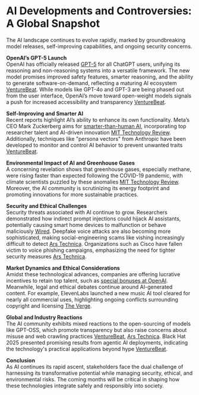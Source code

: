 # AI Developments and Controversies: A Global Snapshot

The AI landscape continues to evolve rapidly, marked by groundbreaking model releases, self-improving capabilities, and ongoing security concerns.

**OpenAI’s GPT-5 Launch**  
OpenAI has officially released [GPT-5](https://www.technologyreview.com/2025/08/07/1121308/gpt-5-is-here-now-what/) for all ChatGPT users, unifying its reasoning and non-reasoning systems into a versatile framework. The new model promises improved safety features, smarter reasoning, and the ability to generate software-on-demand, reflecting a maturing AI ecosystem [VentureBeat](https://venturebeat.com/ai/openai-launches-gpt-5-not-agi-but-capable-of-generating-software-on-demand/). While models like GPT-4o and GPT-3 are being phased out from the user interface, OpenAI’s move toward open-weight models signals a push for increased accessibility and transparency [VentureBeat](https://venturebeat.com/ai/chatgpt-users-dismayed-as-openai-pulls-popular-models-gpt-4o-o3-and-more).

**Self-Improving and Smarter AI**  
Recent reports highlight AI’s ability to enhance its own functionality. Meta’s CEO Mark Zuckerberg aims for [smarter-than-human AI](https://www.technologyreview.com/2025/08/07/1121188/the-greenhouse-gases-were-not-accounting-for/), incorporating top researcher talent and AI-driven innovation [MIT Technology Review](https://www.technologyreview.com/2025/08/06/1121193/five-ways-that-ai-is-learning-to-improve-itself/). Additionally, techniques like "persona vectors" from Anthropic have been developed to monitor and control AI behavior to prevent unwanted traits [VentureBeat](https://venturebeat.com/ai/new-persona-vectors-from-anthropic-let-you-decode-and-direct-an-llms-personality/).

**Environmental Impact of AI and Greenhouse Gases**  
A concerning revelation shows that greenhouse gases, especially methane, were rising faster than expected following the COVID-19 pandemic, with climate scientists puzzled by these anomalies [MIT Technology Review](https://www.technologyreview.com/2025/08/07/1121188/the-greenhouse-gases-were-not-accounting-for/). Moreover, the AI community is scrutinizing its energy footprint and promoting innovations for more sustainable practices.

**Security and Ethical Challenges**  
Security threats associated with AI continue to grow. Researchers demonstrated how indirect prompt injections could hijack AI assistants, potentially causing smart home devices to malfunction or behave maliciously [Wired](https://www.wired.com/story/google-gemini-calendar-invite-hijack-smart-home/). Deepfake voice attacks are also becoming more sophisticated, making social-engineering scams like vishing increasingly difficult to detect [Ars Technica](https://arstechnica.com/security/2025/08/heres-how-deepfake-vishing-attacks-work-and-why-they-can-be-hard-to-detect/). Organizations such as Cisco have fallen victim to voice phishing campaigns, emphasizing the need for tighter security measures [Ars Technica](https://arstechnica.com/security/2025/08/attackers-who-phished-cisco-downloaded-user-data-from-third-party-crm/).

**Market Dynamics and Ethical Considerations**  
Amidst these technological advances, companies are offering lucrative incentives to retain top talent, such as [special bonuses at OpenAI](https://www.theverge.com/command-line-newsletter/756561/openai-employees-bonus-wars). Meanwhile, legal and ethical debates continue around AI-generated content. For example, ElevenLabs launched a new music AI tool cleared for nearly all commercial uses, highlighting ongoing conflicts surrounding copyright and licensing [The Verge](https://elevenlabs.io/eleven-music-v1-terms).

**Global and Industry Reactions**  
The AI community exhibits mixed reactions to the open-sourcing of models like GPT-OSS, which promote transparency but also raise concerns about misuse and web crawling practices [VentureBeat](https://venturebeat.com/ai/the-initial-reactions-to-openais-landmark-open-source-gpt-oss-models-are-highly-varied-and-mixed/), [Ars Technica](https://arstechnica.com/information-technology/2025/08/ai-site-perplexity-uses-stealth-tactics-to-flout-no-crawl-edicts-cloudflare-says/). Black Hat 2025 presented promising results from agentic AI deployments, indicating the technology's practical applications beyond hype [VentureBeat](https://venturebeat.com/security/black-hat-2025-how-agentic-ai-is-finally-delivering-real-value/).

**Conclusion**  
As AI continues its rapid ascent, stakeholders face the dual challenge of harnessing its transformative potential while managing security, ethical, and environmental risks. The coming months will be critical in shaping how these technologies integrate safely and responsibly into society.